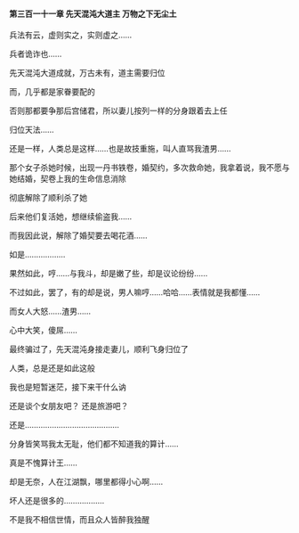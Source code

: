#### 第三百一十一章 先天混沌大道主 万物之下无尘土

兵法有云，虚则实之，实则虚之……

兵者诡诈也……

先天混沌大道成就，万古未有，道主需要归位

而，几乎都是家眷要配的

否则那都要争那后宫储君，所以妻儿按列一样的分身跟着去上任

归位天法……


还是一样，人类总是这样……也是故技重施，叫人直骂我渣男……

那个女子杀她时候，出现一丹书铁卷，婚契约，多次救命她，我拿着说，我不愿与她结婚，契卷上我的生命信息消除

彻底解除了顺利杀了她

后来他们复活她，想继续偷盗我……

而我因此说，解除了婚契要去喝花酒……

如是………………

果然如此，哼……与我斗，却是嫩了些，却是议论纷纷……

不过如此，罢了，有的却是说，男人嘛哼……哈哈……表情就是我都懂……

而女人大怒……渣男……

心中大笑，傻屌……

最终骗过了，先天混沌身接走妻儿，顺利飞身归位了


人类，总是还是如此这般

我也是短暂迷茫，接下来干什么讷

还是谈个女朋友吧？
还是旅游吧？

还是……………………………………


分身皆笑骂我太无耻，他们都不知道我的算计……

真是不愧算计王……


却是无奈，人在江湖飘，哪里都得小心啊……

坏人还是很多的………………


不是我不相信世情，而且众人皆醉我独醒

